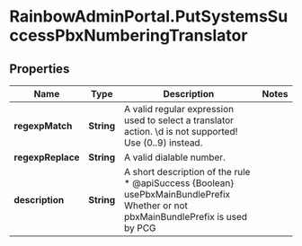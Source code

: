 # RainbowAdminPortal.PutSystemsSuccessPbxNumberingTranslator

## Properties

Name | Type | Description | Notes
------------ | ------------- | ------------- | -------------
**regexpMatch** | **String** | A valid regular expression used to select a translator action. \\d is not supported! Use (0..9) instead. | 
**regexpReplace** | **String** | A valid dialable number. | 
**description** | **String** | A short description of the rule * @apiSuccess {Boolean} usePbxMainBundlePrefix Whether or not pbxMainBundlePrefix is used by PCG | 


